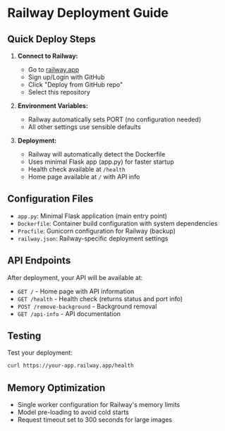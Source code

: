 # Railway Deployment Guide

## Quick Deploy Steps

1. **Connect to Railway:**
   - Go to [railway.app](https://railway.app)
   - Sign up/Login with GitHub
   - Click "Deploy from GitHub repo"
   - Select this repository

2. **Environment Variables:**
   - Railway automatically sets PORT (no configuration needed)
   - All other settings use sensible defaults

3. **Deployment:**
   - Railway will automatically detect the Dockerfile
   - Uses minimal Flask app (app.py) for faster startup
   - Health check available at `/health`
   - Home page available at `/` with API info

## Configuration Files

- `app.py`: Minimal Flask application (main entry point)
- `Dockerfile`: Container build configuration with system dependencies  
- `Procfile`: Gunicorn configuration for Railway (backup)
- `railway.json`: Railway-specific deployment settings

## API Endpoints

After deployment, your API will be available at:
- `GET /` - Home page with API information
- `GET /health` - Health check (returns status and port info)
- `POST /remove-background` - Background removal
- `GET /api-info` - API documentation

## Testing

Test your deployment:
```bash
curl https://your-app.railway.app/health
```

## Memory Optimization

- Single worker configuration for Railway's memory limits
- Model pre-loading to avoid cold starts
- Request timeout set to 300 seconds for large images